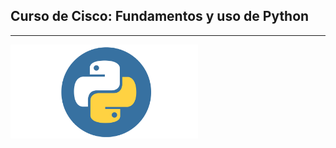 <div class="rounded bg-light">
    <h2 class="text-center">Curso de Cisco: Fundamentos y uso de Python</h2>
    <hr>
    <div class="d-flex justify-content-center">
        <img src="images/LogoPython.png" width="300px">
    </div>
</div>
